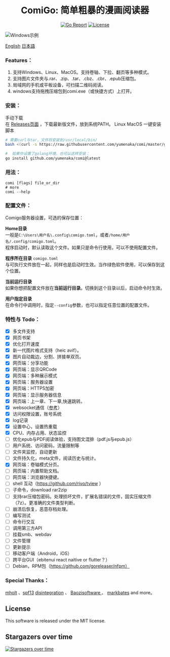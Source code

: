 <div align="center">

# ComiGo: 简单粗暴的漫画阅读器 
[![Go Report](https://goreportcard.com/badge/github.com/yumenaka/comi?style=flat-square)](https://goreportcard.com/report/github.com/yumenaka/comi)
[![License](https://img.shields.io/github/license/yumenaka/comi?style=flat-square&color=blue)](https://github.com/yumenaka/comi/blob/main/LICENSE)

[//]: # ([![Downloads]&#40;https://img.shields.io/github/downloads/yumenaka/comi/total?style=flat-square&color=success&#41;]&#40;https://github.com/yumenaka/comi/releases&#41;)
[//]: # (<img src="https://raw.githubusercontent.com/yumenaka/comi/master/icon.ico" alt="ComiGo: 简单粗暴的漫画阅读器" width="200">)
</div>

![Windows示例](https://www.yumenaka.net/wp-content/uploads/2020/08/sample.gif "Windows示例")

[English](https://github.com/yumenaka/comi/blob/master/README_EN.md)   [日本語](https://github.com/yumenaka/comi/blob/master/README_JP.md)

### Features：  
1. 支持Windows、Linux、MacOS。支持卷轴、下拉、翻页等多种模式。
2. 支持图片文件夹与.rar、.zip、.tar、.cbz、.cbr、.epub压缩包。
3. 局域网的手机或平板设备，可扫描二维码阅读。  
4. windows支持拖拽压缩包到comi.exe（或快捷方式）上打开。

### 安装：
手动下载  
在 [Releases页面](https://github.com/yumenaka/comi/releases ) ，下载最新版文件，放到系统PATH。
Linux MacOS 一键安装脚本  
```bash
# 需要curl与tar，文件将安装到/usr/local/bin/ 
bash <(curl -s https://raw.githubusercontent.com/yumenaka/comi/master/get_comigo.sh)

#  如果你设置了golang环境，也可以这样安装：
go install github.com/yumenaka/comi@latest
```
### 用法：
```
comi [flags] file_or_dir
# more
comi --help
```

### 配置文件：
Comigo服务器设置，可选的保存位置：

**Home目录**  
一般是`C:\Users\用户名\.config\comigo.toml`，或者`/home/用户名/.config/comigo.toml`。  
程序启动时，默认读取这个文件。如果只是命令行使用，可以不使用配置文件。

**程序所在目录**
`comigo.toml`  
与可执行文件放在一起，同样也是启动时生效。当作绿色软件使用，可以保存到这个位置。

**当前运行目录**  
如果你想把配置文件放在**当前运行目录**。切换到这个目录以后，启动命令时生效。

**用户指定目录**  
在命令行中调用时，指定`--config`参数，也可以指定任意位置的配置文件。


### 特性与 Todo：
- [x] 多文件支持
- [x] 网页书架
- [x] 优化打开速度
- [x] 新一代图片格式支持（heic avif）。
- [x] 图片自动裁边，分割、拼接单双页。
- [x] 网页端：分享功能
- [x] 网页端：显示QRCode
- [x] 网页端：多种展示模式
- [x] 网页端：服务器设置
- [x] 网页端：HTTPS加密
- [x] 网页端：显示服务器信息
- [x] 网页端：上一章、下一章,快速跳转。
- [x] websocket通信（[参考](https://github.com/Unrud/remote-touchpad)）
- [x] 访问权限设置，账号系统
- [x] log记录
- [x] 设置中心，设置热重载
- [x] CPU、内存占用、状态监控
- [ ] 优化epub与PDF阅读体验，支持图文混排（pdf.js与epub.js）
- [ ] 用户系统、访问密码，流量限制等
- [ ] 文件夹监控，自动更新
- [ ] 文件持久化，meta文件，阅读历史与统计。
- [x] 网页端：卷轴模式分页。
- [ ] 网页端：内置帮助文档。
- [ ] 网页端：浏览器快捷键。
- [ ] shell 互动（https://github.com/rivo/tview ）
- [ ] 子命令，download rar2zip 
- [ ] 支持rar压缩包密码。处理损坏文件，扩展名错误的文件，固实压缩文件（7z）。更准确的文件类型判断。
- [ ] 崩溃后恢复，恶意存档处理。
- [ ] 编写测试
- [ ] 命令行交互
- [ ] 调用第三方API
- [ ] 挂载smb、webdav
- [ ] 文件管理
- [ ] 更新提示
- [ ] 移动客户端（Android，iOS）
- [ ] 跨平台GUI（ebitenui react naitive or flutter？）
- [ ] Debian，RPM包（https://github.com/goreleaser/nfpm）

### Special Thanks：
[mholt](https://github.com/mholt)  、[spf13](https://github.com/spf13)  [disintegration](https://github.com/disintegration)   、 [Baozisoftware ](https://github.com/Baozisoftware) 、 [markbates](github.com/markbates/pkger)  and more。

## License

This software is released under the MIT license.

## Stargazers over time
[![Stargazers over time](https://starchart.cc/yumenaka/comi.svg?variant=adaptive)](https://starchart.cc/yumenaka/comi)